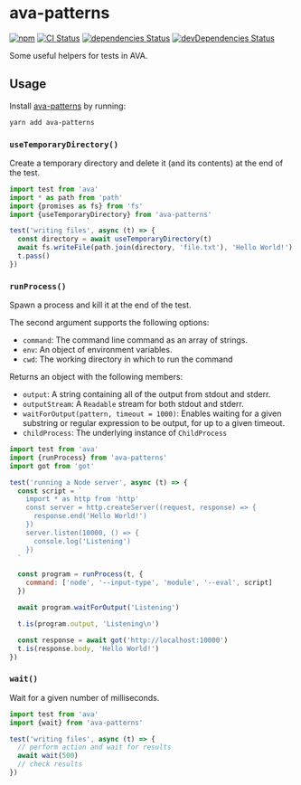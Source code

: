 # ava-patterns
[![npm](https://img.shields.io/npm/v/ava-patterns.svg)](https://www.npmjs.com/package/ava-patterns)
[![CI Status](https://github.com/vinsonchuong/ava-patterns/workflows/CI/badge.svg)](https://github.com/vinsonchuong/ava-patterns/actions?query=workflow%3ACI)
[![dependencies Status](https://david-dm.org/vinsonchuong/ava-patterns/status.svg)](https://david-dm.org/vinsonchuong/ava-patterns)
[![devDependencies Status](https://david-dm.org/vinsonchuong/ava-patterns/dev-status.svg)](https://david-dm.org/vinsonchuong/ava-patterns?type=dev)

Some useful helpers for tests in AVA.

## Usage
Install [ava-patterns](https://www.npmjs.com/package/ava-patterns)
by running:

```sh
yarn add ava-patterns
```

### `useTemporaryDirectory()`
Create a temporary directory and delete it (and its contents) at the end of the
test.

```js
import test from 'ava'
import * as path from 'path'
import {promises as fs} from 'fs'
import {useTemporaryDirectory} from 'ava-patterns'

test('writing files', async (t) => {
  const directory = await useTemporaryDirectory(t)
  await fs.writeFile(path.join(directory, 'file.txt'), 'Hello World!')
  t.pass()
})
```

### `runProcess()`
Spawn a process and kill it at the end of the test.

The second argument supports the following options:

- `command`: The command line command as an array of strings.
- `env`: An object of environment variables.
- `cwd`: The working directory in which to run the command

Returns an object with the following members:

- `output`: A string containing all of the output from stdout and stderr.
- `outputStream`: A `Readable` stream for both stdout and stderr.
- `waitForOutput(pattern, timeout = 1000)`: Enables waiting for a given
  substring or regular expression to be output, for up to a given timeout.
- `childProcess`: The underlying instance of `ChildProcess`

```js
import test from 'ava'
import {runProcess} from 'ava-patterns'
import got from 'got'

test('running a Node server', async (t) => {
  const script = `
    import * as http from 'http'
    const server = http.createServer((request, response) => {
      response.end('Hello World!')
    })
    server.listen(10000, () => {
      console.log('Listening')
    })
  `

  const program = runProcess(t, {
    command: ['node', '--input-type', 'module', '--eval', script]
  })

  await program.waitForOutput('Listening')

  t.is(program.output, 'Listening\n')

  const response = await got('http://localhost:10000')
  t.is(response.body, 'Hello World!')
})
```

### `wait()`
Wait for a given number of milliseconds.

```js
import test from 'ava'
import {wait} from 'ava-patterns'

test('writing files', async (t) => {
  // perform action and wait for results
  await wait(500)
  // check results
})
```
